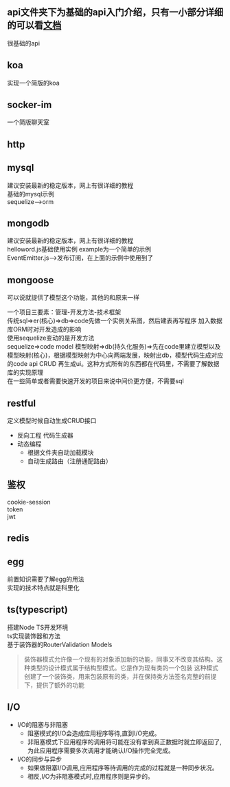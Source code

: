 ## api文件夹下为基础的api入门介绍，只有一小部分详细的可以看[文档](https://nodejs.org/)
很基础的api

## koa
实现一个简版的koa

## socker-im
一个简版聊天室

## http

## mysql
建议安装最新的稳定版本，网上有很详细的教程  
基础的mysql示例  
sequelize-->orm  
## mongodb
建议安装最新的稳定版本，网上有很详细的教程  
helloword.js基础使用实例
example为一个简单的示例  
EventEmitter.js-->发布订阅，在上面的示例中使用到了

## mongoose
可以说就提供了模型这个功能，其他的和原来一样  

一个项目三要素：管理-开发方法-技术框架  
传统sql=>er(核心)=>db=>code先做一个实例关系图，然后建表再写程序
加入数据库ORM时对开发造成的影响  
使用sequelize变动的是开发方法  
sequelize=>code model 模型映射=>db(持久化服务)=>先在code里建立模型以及模型映射(核心)，根据模型映射为中心向两端发展，映射出db，模型代码生成对应的code api CRUD 再生成ui。这种方式所有的东西都在代码里，不需要了解数据库的实现原理  
在一些简单或者需要快速开发的项目来说中间价更方便，不需要sql
## restful
定义模型时候自动生成CRUD接口
- 反向工程 代码生成器
- 动态编程
  - 根据文件夹自动加载模块
  - 自动生成路由（注册通配路由）
## 鉴权 
cookie-session  
token  
jwt  

## redis

## egg
前置知识需要了解egg的用法  
实现的技术特点就是科⾥化

## ts(typescript)
搭建Node TS开发环境  
ts实现装饰器和方法  
基于装饰器的RouterValidation Models 
>装饰器模式允许像一个现有的对象添加新的功能，同事又不改变其结构。这种类型的设计模式属于结构型模式。它是作为现有类的一个包装
>这种模式创建了一个装饰类，用来包装原有的类，并在保持类方法签名完整的前提下，提供了额外的功能

## I/O
- I/O的阻塞与非阻塞  
  - 阻塞模式的I/O会造成应用程序等待,直到I/O完成。
  - 非阻塞模式下应用程序的调用将可能在没有拿到真正数据时就立即返回了,为此应用程序需要多次调用才能确认I/O操作完全完成。
- I/O的同步与异步
  - 如果做阻塞I/O调用,应用程序等待调用的完成的过程就是一种同步状况。
  - 相反,I/O为非阻塞模式时,应用程序则是异步的。
